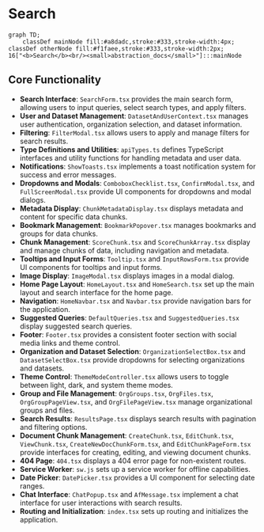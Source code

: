 # Search

```mermaid
graph TD;
    classDef mainNode fill:#a8dadc,stroke:#333,stroke-width:4px;
classDef otherNode fill:#f1faee,stroke:#333,stroke-width:2px;
16["<b>Search</b><br/><small>abstraction_docs</small>"]:::mainNode

```

## Core Functionality
- **Search Interface**: `SearchForm.tsx` provides the main search form, allowing users to input queries, select search types, and apply filters.
- **User and Dataset Management**: `DatasetAndUserContext.tsx` manages user authentication, organization selection, and dataset information.
- **Filtering**: `FilterModal.tsx` allows users to apply and manage filters for search results.
- **Type Definitions and Utilities**: `apiTypes.ts` defines TypeScript interfaces and utility functions for handling metadata and user data.
- **Notifications**: `ShowToasts.tsx` implements a toast notification system for success and error messages.
- **Dropdowns and Modals**: `ComboboxChecklist.tsx`, `ConfirmModal.tsx`, and `FullScreenModal.tsx` provide UI components for dropdowns and modal dialogs.
- **Metadata Display**: `ChunkMetadataDisplay.tsx` displays metadata and content for specific data chunks.
- **Bookmark Management**: `BookmarkPopover.tsx` manages bookmarks and groups for data chunks.
- **Chunk Management**: `ScoreChunk.tsx` and `ScoreChunkArray.tsx` display and manage chunks of data, including navigation and metadata.
- **Tooltips and Input Forms**: `Tooltip.tsx` and `InputRowsForm.tsx` provide UI components for tooltips and input forms.
- **Image Display**: `ImageModal.tsx` displays images in a modal dialog.
- **Home Page Layout**: `HomeLayout.tsx` and `HomeSearch.tsx` set up the main layout and search interface for the home page.
- **Navigation**: `HomeNavbar.tsx` and `Navbar.tsx` provide navigation bars for the application.
- **Suggested Queries**: `DefaultQueries.tsx` and `SuggestedQueries.tsx` display suggested search queries.
- **Footer**: `Footer.tsx` provides a consistent footer section with social media links and theme control.
- **Organization and Dataset Selection**: `OrganizationSelectBox.tsx` and `DatasetSelectBox.tsx` provide dropdowns for selecting organizations and datasets.
- **Theme Control**: `ThemeModeController.tsx` allows users to toggle between light, dark, and system theme modes.
- **Group and File Management**: `OrgGroups.tsx`, `OrgFiles.tsx`, `OrgGroupPageView.tsx`, and `OrgFilePageView.tsx` manage organizational groups and files.
- **Search Results**: `ResultsPage.tsx` displays search results with pagination and filtering options.
- **Document Chunk Management**: `CreateChunk.tsx`, `EditChunk.tsx`, `ViewChunk.tsx`, `CreateNewDocChunkForm.tsx`, and `EditChunkPageForm.tsx` provide interfaces for creating, editing, and viewing document chunks.
- **404 Page**: `404.tsx` displays a 404 error page for non-existent routes.
- **Service Worker**: `sw.js` sets up a service worker for offline capabilities.
- **Date Picker**: `DatePicker.tsx` provides a UI component for selecting date ranges.
- **Chat Interface**: `ChatPopup.tsx` and `AfMessage.tsx` implement a chat interface for user interactions with search results.
- **Routing and Initialization**: `index.tsx` sets up routing and initializes the application.